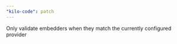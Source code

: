 ```yaml
---
"kilo-code": patch
---
```


Only validate embedders when they match the currently configured provider
